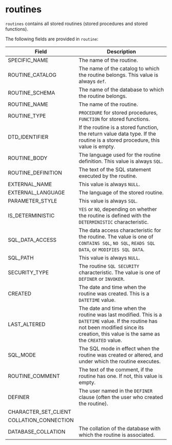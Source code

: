 ---
---

# routines

`routines` contains all stored routines (stored procedures and stored functions).

The following fields are provided in `routine`:

| **Field**            | **Description**                                              |
| -------------------- | ------------------------------------------------------------ |
| SPECIFIC_NAME        | The name of the routine.                                     |
| ROUTINE_CATALOG      | The name of the catalog to which the routine belongs. This value is always `def`. |
| ROUTINE_SCHEMA       | The name of the database to which the routine belongs.       |
| ROUTINE_NAME         | The name of the routine.                                     |
| ROUTINE_TYPE         | `PROCEDURE` for stored procedures, `FUNCTION` for stored functions. |
| DTD_IDENTIFIER       | If the routine is a stored function, the return value data type. If the routine is a stored procedure, this value is empty. |
| ROUTINE_BODY         | The language used for the routine definition. This value is always `SQL`. |
| ROUTINE_DEFINITION   | The text of the SQL statement executed by the routine.       |
| EXTERNAL_NAME        | This value is always `NULL`.                                 |
| EXTERNAL_LANGUAGE    | The language of the stored routine.                          |
| PARAMETER_STYLE      | This value is always `SQL`.                                  |
| IS_DETERMINISTIC     | `YES` or `NO`, depending on whether the routine is defined with the `DETERMINISTIC` characteristic. |
| SQL_DATA_ACCESS      | The data access characteristic for the routine. The value is one of `CONTAINS SQL`, `NO SQL`, `READS SQL DATA`, or `MODIFIES SQL DATA`. |
| SQL_PATH             | This value is always `NULL`.                                 |
| SECURITY_TYPE        | The routine `SQL SECURITY` characteristic. The value is one of `DEFINER` or `INVOKER`. |
| CREATED              | The date and time when the routine was created. This is a `DATETIME` value. |
| LAST_ALTERED         | The date and time when the routine was last modified. This is a `DATETIME` value. If the routine has not been modified since its creation, this value is the same as the `CREATED` value. |
| SQL_MODE             | The SQL mode in effect when the routine was created or altered, and under which the routine executes. |
| ROUTINE_COMMENT      | The text of the comment, if the routine has one. If not, this value is empty. |
| DEFINER              | The user named in the `DEFINER` clause (often the user who created the routine). |
| CHARACTER_SET_CLIENT |                                                              |
| COLLATION_CONNECTION |                                                              |
| DATABASE_COLLATION   | The collation of the database with which the routine is associated. |